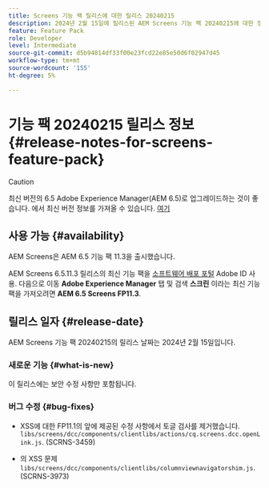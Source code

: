 ```yaml
---
title: Screens 기능 팩 릴리스에 대한 릴리스 20240215
description: 2024년 2월 15일에 릴리스된 AEM Screens 기능 팩 20240215에 대한 정보를 얻으려면 이 페이지를 따르십시오.
feature: Feature Pack
role: Developer
level: Intermediate
source-git-commit: d5b94814df33f00e23fcd22e85e50d6f02947d45
workflow-type: tm+mt
source-wordcount: '155'
ht-degree: 5%

---
```


# 기능 팩 20240215 릴리스 정보 {#release-notes-for-screens-feature-pack}

>[!CAUTION]
>최신 버전의 6.5 Adobe Experience Manager(AEM 6.5)로 업그레이드하는 것이 좋습니다. 에서 최신 버전 정보를 가져올 수 있습니다. [여기](https://experienceleague.adobe.com/docs/experience-manager-65/content/release-notes/release-notes.html?lang=en)

## 사용 가능 {#availability}

AEM Screens은 AEM 6.5 기능 팩 11.3을 출시했습니다.

AEM Screens 6.5.11.3 릴리스의 최신 기능 팩을 [소프트웨어 배포 포털](https://experience.adobe.com/#/downloads/content/software-distribution/en/aem.html) Adobe ID 사용. 다음으로 이동 **Adobe Experience Manager** 탭 및 검색 **스크린** 이라는 최신 기능 팩을 가져오려면 **AEM 6.5 Screens FP11.3**.

## 릴리스 일자 {#release-date}

AEM Screens 기능 팩 20240215의 릴리스 날짜는 2024년 2월 15일입니다.

### 새로운 기능 {#what-is-new}

이 릴리스에는 보안 수정 사항만 포함됩니다.

### 버그 수정 {#bug-fixes}

* XSS에 대한 FP11.1의 앞에 제공된 수정 사항에서 토글 검사를 제거했습니다. `libs/screens/dcc/components/clientlibs/actions/cq.screens.dcc.openLink.js`. (SCRNS-3459)

* 의 XSS 문제 `libs/screens/dcc/components/clientlibs/columnviewnavigatorshim.js`. (SCRNS-3973)
